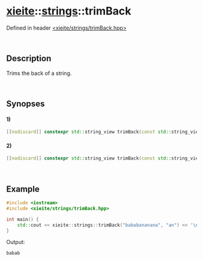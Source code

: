 # [xieite](../xieite.md)\:\:[strings](../strings.md)\:\:trimBack
Defined in header [<xieite/strings/trimBack.hpp>](../../include/xieite/strings/trimBack.hpp)

&nbsp;

## Description
Trims the back of a string.

&nbsp;

## Synopses
#### 1)
```cpp
[[nodiscard]] constexpr std::string_view trimBack(const std::string_view string, const char character) noexcept;
```
#### 2)
```cpp
[[nodiscard]] constexpr std::string_view trimBack(const std::string_view string, const std::string_view characters) noexcept;
```

&nbsp;

## Example
```cpp
#include <iostream>
#include <xieite/strings/trimBack.hpp>

int main() {
    std::cout << xieite::strings::trimBack("bababananana", "an") << '\n';
}
```
Output:
```
babab
```
